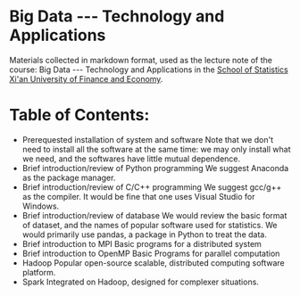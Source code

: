 # Big Data --- Technology and Applications
Materials collected in markdown format, used as the lecture note of the course: Big Data --- Technology and Applications in the [School of Statistics](http://tongji.xaufe.edu.cn/) [Xi'an University of Finance and Economy](http://www.xaufe.edu.cn/).

# Table of Contents:

* Prerequested installation of system and software
  Note that we don't need to install all the software at the same time: we may only install what we need, and the softwares have little mutual dependence.
* Brief introduction/review of Python programming
  We suggest Anaconda as the package manager.
* Brief introduction/review of C/C++ programming
  We suggest gcc/g++ as the compiler. It would be fine that one uses Visual Studio for Windows.
* Brief introduction/review of database
  We would review the basic format of dataset, and the names of popular software used for statistics.
  We would primarily use pandas, a package in Python to treat the data.
* Brief introduction to MPI
  Basic programs for a distributed system
* Brief introduction to OpenMP
  Basic Programs for parallel computation
* Hadoop
  Popular open-source scalable, distributed computing software platform.
* Spark
  Integrated on Hadoop, designed for complexer situations.

